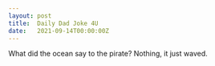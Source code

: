 ```yaml
---
layout: post
title:  Daily Dad Joke 4U
date:   2021-09-14T00:00:00Z
---
```

What did the ocean say to the pirate? Nothing, it just waved.
